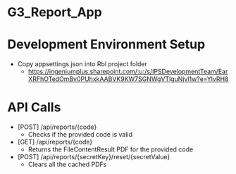 # G3_Report_App

# Development Environment Setup
- Copy appsettings.json into Rbl project folder
  - https://ingeniumplus.sharepoint.com/:u:/s/IPSDevelopmentTeam/EarXRFhOTedOmBv0PUhxkAABVK9KW7SGNWgVTlguNjvl1w?e=YlvRH8

# API Calls
- [POST] /api/reports/{code}
  - Checks if the provided code is valid
- [GET] /api/reports/{code}
  - Returns the FileContentResult PDF for the provided code
- [POST] /api/reports/{secretKey}/reset/{secretValue}
  - Clears all the cached PDFs
